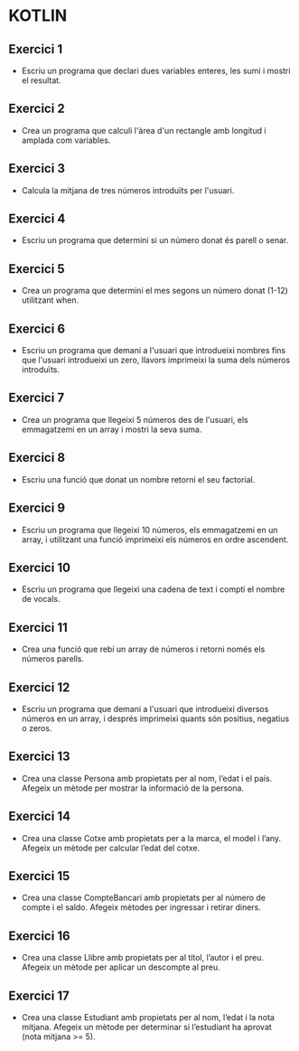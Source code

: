 # KOTLIN

## Exercici 1
- Escriu un programa que declari dues variables enteres, les sumi i mostri el resultat. 
## Exercici 2
- Crea un programa que calculi l'àrea d'un rectangle amb longitud i amplada com variables.
## Exercici 3
- Calcula la mitjana de tres números introduïts per l'usuari.
## Exercici 4
- Escriu un programa que determini si un número donat és parell o senar.
## Exercici 5
- Crea un programa que determini el mes segons un número donat (1-12) utilitzant when. 
## Exercici 6
- Escriu un programa que demani a l'usuari que introdueixi nombres fins que l'usuari introdueixi un zero, llavors imprimeixi la suma dels números introduïts.  
## Exercici 7
- Crea un programa que llegeixi 5 números des de l'usuari, els emmagatzemi en un array i mostri la seva suma.
## Exercici 8
- Escriu una funció que donat un nombre retorni el seu factorial.
## Exercici 9
- Escriu un programa que llegeixi 10 números, els emmagatzemi en un array, i utilitzant una funció imprimeixi els números en ordre ascendent.
## Exercici 10
- Escriu un programa que llegeixi una cadena de text i compti el nombre de vocals.
## Exercici 11
- Crea una funció que rebi un array de números i retorni només els números parells.
## Exercici 12
- Escriu un programa que demani a l'usuari que introdueixi diversos números en un array, i després imprimeixi quants són positius, negatius o zeros.
## Exercici 13
- Crea una classe Persona amb propietats per al nom, l’edat i el país. Afegeix un mètode per mostrar la informació de la persona.
## Exercici 14
- Crea una classe Cotxe amb propietats per a la marca, el model i l’any. Afegeix un mètode per calcular l’edat del cotxe.
## Exercici 15
- Crea una classe CompteBancari amb propietats per al número de compte i el saldo. Afegeix mètodes per ingressar i retirar diners.
## Exercici 16
-  Crea una classe Llibre amb propietats per al títol, l’autor i el preu. Afegeix un mètode per aplicar un descompte al preu.
## Exercici 17
- Crea una classe Estudiant amb propietats per al nom, l’edat i la nota mitjana. Afegeix un mètode per determinar si l’estudiant ha aprovat (nota mitjana >= 5).

